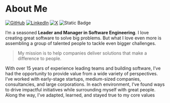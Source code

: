 # About Me

[![GitHub](https://img.shields.io/badge/GitHub-%40csaura-239a3b.svg)](https://github.com/csaura)
[![LinkedIn](https://img.shields.io/badge/Linked-in-0c66c3.svg)](https://www.linkedin.com/in/csaura/)
[![X](https://img.shields.io/badge/X-%40csaura-222222.svg)](https://x.com/csaura)
![Static Badge](https://img.shields.io/badge/csaura-csaura?logo=bluesky&labelColor=white&color=black&link=https%3A%2F%2Fbsky.app%2Fprofile%2Fcsaura.com)


I’m a seasoned **Leader and Manager in Software Engineering**. I love creating great software to solve big problems. But what I love even more is assembling a group of talented people to tackle even bigger challenges.

>My mission is to help companies deliver solutions that make a difference to people.

With over 15 years of experience leading teams and building software, I’ve had the opportunity to provide value from a wide variety of perspectives. I’ve worked with early-stage startups, medium-sized companies, consultancies, and large corporations. In each environment, I’ve found ways to drive impactful initiatives while surrounding myself with great people. Along the way, I’ve adapted, learned, and stayed true to my core values
<!--
**csaura/csaura** is a ✨ _special_ ✨ repository because its `README.md` (this file) appears on your GitHub profile.

Here are some ideas to get you started:

- 🔭 I’m currently working on ...
- 🌱 I’m currently learning ...
- 👯 I’m looking to collaborate on ...
- 🤔 I’m looking for help with ...
- 💬 Ask me about ...
- 📫 How to reach me: ...
- 😄 Pronouns: ...
- ⚡ Fun fact: ...
-->
